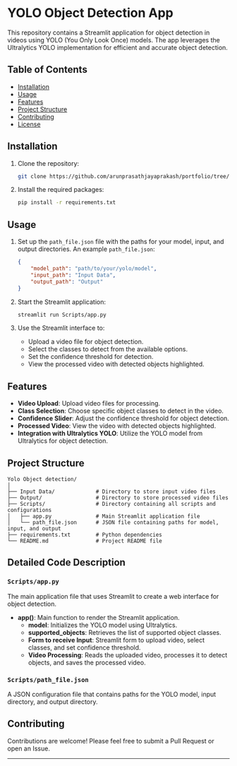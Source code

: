 # YOLO Object Detection App

This repository contains a Streamlit application for object detection in videos using YOLO (You Only Look Once) models. The app leverages the Ultralytics YOLO implementation for efficient and accurate object detection.

## Table of Contents

- [Installation](#installation)
- [Usage](#usage)
- [Features](#features)
- [Project Structure](#project-structure)
- [Contributing](#contributing)
- [License](#license)

## Installation

1. Clone the repository:

    ```bash
    git clone https://github.com/arunprasathjayaprakash/portfolio/tree/d7ca243804b3e02039a654fbaa92784a10816adf/yolo_object_detection
    ```

2. Install the required packages:

    ```bash
    pip install -r requirements.txt
    ```

## Usage

1. Set up the `path_file.json` file with the paths for your model, input, and output directories. An example `path_file.json`:

    ```json
    {
        "model_path": "path/to/your/yolo/model",
        "input_path": "Input Data",
        "output_path": "Output"
    }
    ```

2. Start the Streamlit application:

    ```bash
    streamlit run Scripts/app.py
    ```

3. Use the Streamlit interface to:
    - Upload a video file for object detection.
    - Select the classes to detect from the available options.
    - Set the confidence threshold for detection.
    - View the processed video with detected objects highlighted.

## Features

- **Video Upload**: Upload video files for processing.
- **Class Selection**: Choose specific object classes to detect in the video.
- **Confidence Slider**: Adjust the confidence threshold for object detection.
- **Processed Video**: View the video with detected objects highlighted.
- **Integration with Ultralytics YOLO**: Utilize the YOLO model from Ultralytics for object detection.

## Project Structure

```
Yolo Object detection/
│
├── Input Data/             # Directory to store input video files
├── Output/                 # Directory to store processed video files
├── Scripts/                # Directory containing all scripts and configurations
│   ├── app.py              # Main Streamlit application file
│   └── path_file.json      # JSON file containing paths for model, input, and output
├── requirements.txt        # Python dependencies
└── README.md               # Project README file
```

## Detailed Code Description

### `Scripts/app.py`

The main application file that uses Streamlit to create a web interface for object detection.

- **app()**: Main function to render the Streamlit application.
  - **model**: Initializes the YOLO model using Ultralytics.
  - **supported_objects**: Retrieves the list of supported object classes.
  - **Form to receive Input**: Streamlit form to upload video, select classes, and set confidence threshold.
  - **Video Processing**: Reads the uploaded video, processes it to detect objects, and saves the processed video.

### `Scripts/path_file.json`

A JSON configuration file that contains paths for the YOLO model, input directory, and output directory.

## Contributing

Contributions are welcome! Please feel free to submit a Pull Request or open an Issue.

---